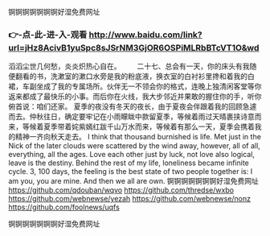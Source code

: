 
锕锕锕锕锕锕锕好湿免费网址




### 👉-点-此-进-入-观看  http://www.baidu.com/link?url=jHz8AcivB1yuSpc8sJSrNM3GjOR6OSPiMLRbBTcVT1O&wd




滔滔尘世几何愁，炎炎炽热心自在。
　　二十七、总会有一天，你的床头有我随便翻看的书，洗漱室的漱口水旁是我的粉底液，换衣室的白衬衫里搀和着我的白裙，车副坐成了我的专属场所。伙伴无一不领会你的格式，连晚上独清闲客堂等你返来都成了最快乐的小事。而后你在火线，我大步邻近并果敢的握住你的手，听你俯首说：咱们还家。
夏季的夜没有冬天的夜长，由于夏夜会伴跟着我的回顾急遽而去。仲秋往日，确定要牢记在小雨矇眬中款留夏季，等候着雨过天晴裹挟诗意而来，等候着夏季带着姹紫嫣红跋千山万水而来，等候着有那么一天，夏季会携着我的精神一齐向秋天走去。
I think that thousand burnished is life.
Met just in the Nick of the later clouds were scattered by the wind away, however, all of all, everything, all the ages.
Love each other just by luck, not love also logical, leave is the destiny.
Behind the rest of my life, loneliness became infinite cycle.
3, 100 days, the feeling is the best state of two people together is: I am you, you are mine.
And then we all are own.
锕锕锕锕锕锕锕好湿免费网址 https://github.com/qdouban/wqvo
https://github.com/thredse/wxbo
https://github.com/webnewse/yezah
https://github.com/webnewse/nonz
https://github.com/foolnews/uqfs





锕锕锕锕锕锕锕好湿免费网址
